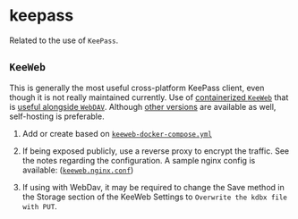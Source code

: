 # keepass

Related to the use of `KeePass`.

## `KeeWeb`

This is generally the most useful cross-platform KeePass client, even though it is not really maintained currently. Use of [containerized `KeeWeb`](https://hub.docker.com/r/antelle/keeweb) that is [useful alongside `WebDAV`](../webdav). Although [other versions](https://github.com/keeweb/keeweb) are available as well, self-hosting is preferable.

1. Add or create based on [`keeweb-docker-compose.yml`](keeweb-docker-compose.yml)

2. If being exposed publicly, use a reverse proxy to encrypt the traffic. See the notes regarding the configuration. A sample nginx config is available: ([`keeweb.nginx.conf`](keeweb.nginx.conf))

3. If using with WebDav, it may be required to change the Save method in the Storage section of the KeeWeb Settings to `Overwrite the kdbx file with PUT`.
